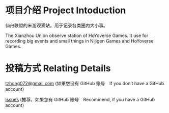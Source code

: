 # 项目介绍 Project Intoduction

仙舟联盟的米游观察站。用于记录各类圈内大小事。

The Xianzhou Union observe station of HoYoverse Games. It use for recording big events and small things in Nijigen Games and HoYoverse Games.

# 投稿方式 Relating Details

tzhong072@gmail.com (如果您没有 GitHub 账号　If you don’t have a GitHub account)

[Issues](https://github.com/bxx-114514/iming-blog/issues) (推荐，如果您有 GitHub 账号　Recommend, if you have a GitHub account)

